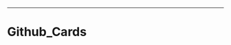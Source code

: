 -----------------------------------------------------------------------------------------
# Github_Cards
